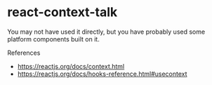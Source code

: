 # react-context-talk

You may not have used it directly, but you have probably used some platform components built on it.

References

- https://reactjs.org/docs/context.html
- https://reactjs.org/docs/hooks-reference.html#usecontext
